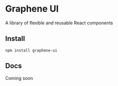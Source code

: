 # Graphene UI

A library of flexible and reusable React components

## Install
```
npm install graphene-ui
```

## Docs
Coming soon
